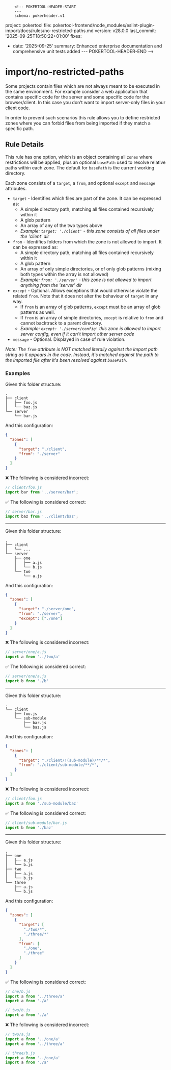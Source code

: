         <!-- POKERTOOL-HEADER-START
        ---
        schema: pokerheader.v1
project: pokertool
file: pokertool-frontend/node_modules/eslint-plugin-import/docs/rules/no-restricted-paths.md
version: v28.0.0
last_commit: '2025-09-25T18:50:22+01:00'
fixes:
- date: '2025-09-25'
  summary: Enhanced enterprise documentation and comprehensive unit tests added
        ---
        POKERTOOL-HEADER-END -->
# import/no-restricted-paths

<!-- end auto-generated rule header -->

Some projects contain files which are not always meant to be executed in the same environment.
For example consider a web application that contains specific code for the server and some specific code for the browser/client. In this case you don’t want to import server-only files in your client code.

In order to prevent such scenarios this rule allows you to define restricted zones where you can forbid files from being imported if they match a specific path.

## Rule Details

This rule has one option, which is an object containing all `zones` where restrictions will be applied, plus an optional `basePath` used to resolve relative paths within each zone.
The default for `basePath` is the current working directory.

Each zone consists of a `target`, a `from`, and optional `except` and `message` attributes.

 - `target` - Identifies which files are part of the zone. It can be expressed as:
   - A simple directory path, matching all files contained recursively within it
   - A glob pattern
   - An array of any of the two types above
   - *Example: `target: './client'` - this zone consists of all files under the 'client' dir*
 - `from` - Identifies folders from which the zone is not allowed to import. It can be expressed as:
   - A simple directory path, matching all files contained recursively within it
   - A glob pattern
   - An array of only simple directories, or of only glob patterns (mixing both types within the array is not allowed)
   - *Example: `from: './server'` - this zone is not allowed to import anything from the 'server' dir*
 - `except` - Optional. Allows exceptions that would otherwise violate the related `from`. Note that it does not alter the behaviour of `target` in any way.
   - If `from` is an array of glob patterns, `except` must be an array of glob patterns as well.
   - If `from` is an array of simple directories, `except` is relative to `from` and cannot backtrack to a parent directory.
   - *Example: `except: './server/config'` this zone is allowed to import server config, even if it can't import other server code*
 - `message` - Optional. Displayed in case of rule violation.

*Note: The `from` attribute is NOT matched literally against the import path string as it appears in the code. Instead, it's matched against the path to the imported file after it's been resolved against `basePath`.*

### Examples

Given this folder structure:

```pt
.
├── client
│   ├── foo.js
│   └── baz.js
└── server
    └── bar.js
```

And this configuration:

```json
{
  "zones": [
    {
      "target": "./client",
      "from": "./server"
    }
  ]
}
```

:x: The following is considered incorrect:

```js
// client/foo.js
import bar from '../server/bar';
```

:white_check_mark: The following is considered correct:

```js
// server/bar.js
import baz from '../client/baz';
```

---------------

Given this folder structure:

```pt
.
├── client
│   └── ...
└── server
    ├── one
    │   ├── a.js
    │   └── b.js
    └── two
        └── a.js
```

And this configuration:

```json
{
  "zones": [
    {
      "target": "./server/one",
      "from": "./server",
      "except": ["./one"]
    }
  ]
}
```

:x: The following is considered incorrect:

```js
// server/one/a.js
import a from '../two/a'
```

:white_check_mark: The following is considered correct:

```js
// server/one/a.js
import b from './b'
```

---------------

Given this folder structure:

```pt
.
└── client
    ├── foo.js
    └── sub-module
        ├── bar.js
        └── baz.js
```

And this configuration:

```json
{
  "zones": [
    {
      "target": "./client/!(sub-module)/**/*",
      "from": "./client/sub-module/**/*",
    }
  ]
}
```

:x: The following is considered incorrect:

```js
// client/foo.js
import a from './sub-module/baz'
```

:white_check_mark: The following is considered correct:

```js
// client/sub-module/bar.js
import b from './baz'
```

---------------

Given this folder structure:

```pt
.
├── one
│   ├── a.js
│   └── b.js
├── two
│   ├── a.js
│   └── b.js
└── three
    ├── a.js
    └── b.js
```

And this configuration:

```json
{
  "zones": [
    {
      "target": [
        "./two/*",
        "./three/*"
      ],
      "from": [
        "./one",
        "./three"
      ]
    }
  ]
}
```

:white_check_mark: The following is considered correct:

```js
// one/b.js
import a from '../three/a'
import a from './a'
```

```js
// two/b.js
import a from './a'
```

:x: The following is considered incorrect:

```js
// two/a.js
import a from '../one/a'
import a from '../three/a'
```

```js
// three/b.js
import a from '../one/a'
import a from './a'
```
